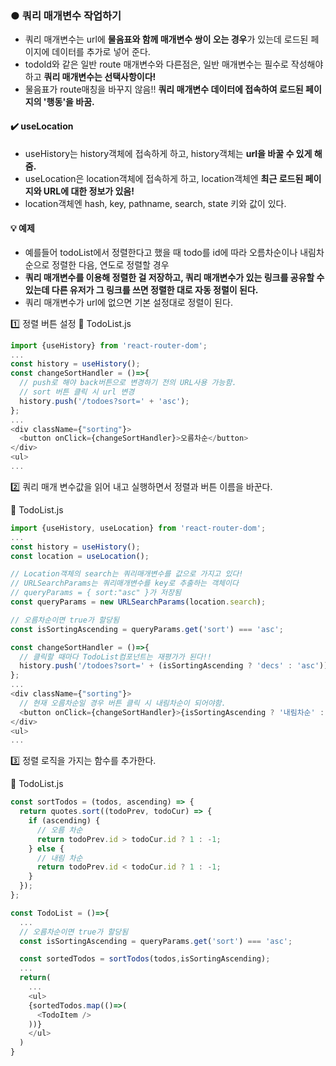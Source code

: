 ### ● 쿼리 매개변수 작업하기

- 쿼리 매개변수는 url에 **물음표와 함께 매개변수 쌍이 오는 경우**가 있는데 로드된 페이지에 데이터를 추가로 넣어 준다.
- todoId와 같은 일반 route 매개변수와 다른점은, 일반 매개변수는 필수로 작성해야하고 **쿼리 매개변수는 선택사항이다!**
- 물음표가 route매칭을 바꾸지 않음!! **쿼리 매개변수 데이터에 접속하여 로드된 페이지의 '행동'을 바꿈.**

#### ✔️ useLocation

- useHistory는 history객체에 접속하게 하고, history객체는 **url을 바꿀 수 있게 해줌.**
- useLocation은 location객체에 접속하게 하고, location객체엔 **최근 로드된 페이지와 URL에 대한 정보가 있음!**
- location객체엔 hash, key, pathname, search, state 키와 값이 있다.

#### 💡 예제

- 예를들어 todoList에서 정렬한다고 했을 때 todo를 id에 따라 오름차순이나 내림차순으로 정렬한 다음, 연도로 정렬할 경우
- **쿼리 매개변수를 이용해 정렬한 걸 저장하고, 쿼리 매개변수가 있는 링크를 공유할 수 있는데 다른 유저가 그 링크를 쓰면 정렬한 대로 자동 정렬이 된다.**
- 쿼리 매개변수가 url에 없으면 기본 설정대로 정렬이 된다.

1️⃣ 정렬 버튼 설정
👾 TodoList.js

```js
import {useHistory} from 'react-router-dom';
...
const history = useHistory();
const changeSortHandler = ()=>{
  // push로 해야 back버튼으로 변경하기 전의 URL사용 가능함.
  // sort 버튼 클릭 시 url 변경
  history.push('/todoes?sort=' + 'asc');
};
...
<div className={"sorting"}>
  <button onClick={changeSortHandler}>오름차순</button>
</div>
<ul>
...
```

2️⃣ 쿼리 매개 변수값을 읽어 내고 실행하면서 정렬과 버튼 이름을 바꾼다.

👾 TodoList.js

```js
import {useHistory, useLocation} from 'react-router-dom';
...
const history = useHistory();
const location = useLocation();

// Location객체의 search는 쿼리매개변수를 값으로 가지고 있다!
// URLSearchParams는 쿼리매개변수를 key로 추출하는 객체이다
// queryParams = { sort:"asc" }가 저장됨
const queryParams = new URLSearchParams(location.search);

// 오름차순이면 true가 할당됨
const isSortingAscending = queryParams.get('sort') === 'asc';

const changeSortHandler = ()=>{
  // 클릭할 때마다 TodoList컴포넌트는 재평가가 된다!!
  history.push('/todoes?sort=' + (isSortingAscending ? 'decs' : 'asc'));
};
...
<div className={"sorting"}>
  // 현재 오름차순일 경우 버튼 클릭 시 내림차순이 되어야함.
  <button onClick={changeSortHandler}>{isSortingAscending ? '내림차순' : '오름차순'}</button>
</div>
<ul>
...
```

3️⃣ 정렬 로직을 가지는 함수를 추가한다.

👾 TodoList.js

```js
const sortTodos = (todos, ascending) => {
  return quotes.sort((todoPrev, todoCur) => {
    if (ascending) {
      // 오름 차순
      return todoPrev.id > todoCur.id ? 1 : -1;
    } else {
      // 내림 차순
      return todoPrev.id < todoCur.id ? 1 : -1;
    }
  });
};

const TodoList = ()=>{
  ...
  // 오름차순이면 true가 할당됨
  const isSortingAscending = queryParams.get('sort') === 'asc';

  const sortedTodos = sortTodos(todos,isSortingAscending);
  ...
  return(
    ...
    <ul>
    {sortedTodos.map(()=>(
      <TodoItem />
    ))}
    </ul>
  )
}
```
